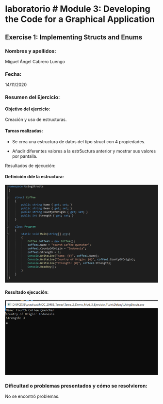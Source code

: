 ﻿# laboratorio # Module 3:  Developing the Code for a Graphical Application

## Exercise 1:  Implementing Structs and Enums
### Nombres y apellidos:
Miguel Ángel Cabrero Luengo
### Fecha:
14/11/2020
### Resumen del Ejercicio:

#### Objetivo del ejercicio:
Creación y uso de estructuras.


#### Tareas realizadas:

- Se crea una estructura de datos del tipo struct con 4 propiedades.

- Añadir diferentes valores a la estr5uctura anterior y mostrar sus valores por pantalla.


Resultados de ejecución:

#### Definición dde la estructura:
<img src="img/01.png">

#### Resultado ejecución:
<img src="img/02.png">

### Dificultad o problemas presentados y cómo se resolvieron:
No se encontró problemas.

